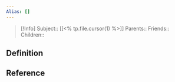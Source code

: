 ```yaml
---
Alias: []
---
```

> [!Info]
> Subject:: [[<% tp.file.cursor(1) %>]]
> Parents:: 
> Friends:: 
> Children:: 

## Definition

## Reference
